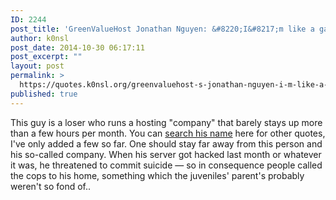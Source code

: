 ```yaml
---
ID: 2244
post_title: 'GreenValueHost Jonathan Nguyen: &#8220;I&#8217;m like a gay person!&#8221;'
author: k0nsl
post_date: 2014-10-30 06:17:11
post_excerpt: ""
layout: post
permalink: >
  https://quotes.k0nsl.org/greenvaluehost-s-jonathan-nguyen-i-m-like-a-gay-person.html
published: true
---
```

This guy is a loser who runs a hosting "company" that barely stays up more than a few hours per month. You can <a href="http://quotes.k0nsl.org/search/Nguyen">search his name</a> here for other quotes, I've only added a few so far.
One should stay far away from this person and his so-called company. When his server got hacked last month or whatever it was, he threatened to commit suicide — so in consequence people called the cops to his home, something which the juveniles' parent's probably weren't so fond of..